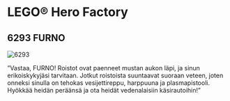 # LEGO® Hero Factory

## 6293 FURNO

![6293](https://www.lego.com/cdn/product-assets/product.img.pri/6293_prod.jpg)

”Vastaa, FURNO! Roistot ovat paenneet mustan aukon läpi, ja sinun erikoiskykyjäsi tarvitaan. Jotkut roistoista suuntaavat suoraan veteen, joten onneksi sinulla on tehokas vesijettireppu, harppuuna ja plasmapistooli. Hyökkää heidän peräänsä ja ota heidät vedenalaisiin käsirautoihin!”